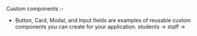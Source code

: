 Custom components :- 
- Button, Card, Modal, and Input fields are examples of reusable custom components you can create for your application.
students -> <Table data = {studentsData}/>
staff -> <Table data = {staff}/>
